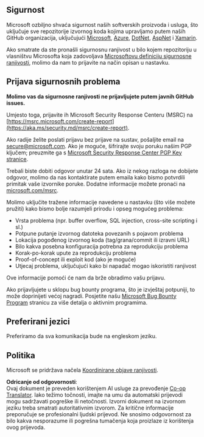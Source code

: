 <!--
CO_OP_TRANSLATOR_METADATA:
{
  "original_hash": "57f14126c1c6add76b3aef3844dfe4e3",
  "translation_date": "2025-07-13T15:08:23+00:00",
  "source_file": "SECURITY.md",
  "language_code": "hr"
}
-->
## Sigurnost

Microsoft ozbiljno shvaća sigurnost naših softverskih proizvoda i usluga, što uključuje sve repozitorije izvornog koda kojima upravljamo putem naših GitHub organizacija, uključujući [Microsoft](https://github.com/Microsoft), [Azure](https://github.com/Azure), [DotNet](https://github.com/dotnet), [AspNet](https://github.com/aspnet) i [Xamarin](https://github.com/xamarin).

Ako smatrate da ste pronašli sigurnosnu ranjivost u bilo kojem repozitoriju u vlasništvu Microsofta koja zadovoljava [Microsoftovu definiciju sigurnosne ranjivosti](https://aka.ms/security.md/definition), molimo da nam to prijavite na način opisan u nastavku.

## Prijava sigurnosnih problema

**Molimo vas da sigurnosne ranjivosti ne prijavljujete putem javnih GitHub issues.**

Umjesto toga, prijavite ih Microsoft Security Response Centeru (MSRC) na [https://msrc.microsoft.com/create-report](https://aka.ms/security.md/msrc/create-report).

Ako radije želite poslati prijavu bez prijave na sustav, pošaljite email na [secure@microsoft.com](mailto:secure@microsoft.com). Ako je moguće, šifrirajte svoju poruku našim PGP ključem; preuzmite ga s [Microsoft Security Response Center PGP Key stranice](https://aka.ms/security.md/msrc/pgp).

Trebali biste dobiti odgovor unutar 24 sata. Ako iz nekog razloga ne dobijete odgovor, molimo da nas kontaktirate putem emaila kako bismo potvrdili primitak vaše izvornike poruke. Dodatne informacije možete pronaći na [microsoft.com/msrc](https://www.microsoft.com/msrc).

Molimo uključite tražene informacije navedene u nastavku (što više možete pružiti) kako bismo bolje razumjeli prirodu i opseg mogućeg problema:

  * Vrsta problema (npr. buffer overflow, SQL injection, cross-site scripting i sl.)
  * Potpune putanje izvornog datoteka povezanih s pojavom problema
  * Lokacija pogođenog izvornog koda (tag/grana/commit ili izravni URL)
  * Bilo kakva posebna konfiguracija potrebna za reprodukciju problema
  * Korak-po-korak upute za reprodukciju problema
  * Proof-of-concept ili exploit kod (ako je moguće)
  * Utjecaj problema, uključujući kako bi napadač mogao iskoristiti ranjivost

Ove informacije pomoći će nam da brže obradimo vašu prijavu.

Ako prijavljujete u sklopu bug bounty programa, što je izvještaj potpuniji, to može doprinijeti većoj nagradi. Posjetite našu [Microsoft Bug Bounty Program](https://aka.ms/security.md/msrc/bounty) stranicu za više detalja o aktivnim programima.

## Preferirani jezici

Preferiramo da sva komunikacija bude na engleskom jeziku.

## Politika

Microsoft se pridržava načela [Koordinirane objave ranjivosti](https://aka.ms/security.md/cvd).

**Odricanje od odgovornosti**:  
Ovaj dokument je preveden korištenjem AI usluge za prevođenje [Co-op Translator](https://github.com/Azure/co-op-translator). Iako težimo točnosti, imajte na umu da automatski prijevodi mogu sadržavati pogreške ili netočnosti. Izvorni dokument na izvornom jeziku treba smatrati autoritativnim izvorom. Za kritične informacije preporučuje se profesionalni ljudski prijevod. Ne snosimo odgovornost za bilo kakva nesporazume ili pogrešna tumačenja koja proizlaze iz korištenja ovog prijevoda.